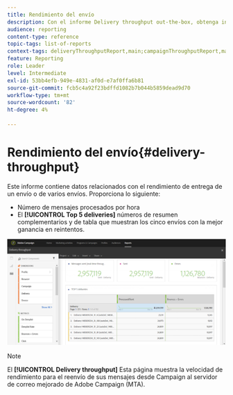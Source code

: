 ```yaml
---
title: Rendimiento del envío
description: Con el informe Delivery throughput out-the-box, obtenga información sobre el éxito de su entrega.
audience: reporting
content-type: reference
topic-tags: list-of-reports
context-tags: deliveryThroughputReport,main;campaignThroughputReport,main;programThroughputReport,main
feature: Reporting
role: Leader
level: Intermediate
exl-id: 53bb4efb-949e-4831-af0d-e7af0ffa6b81
source-git-commit: fcb5c4a92f23bdffd1082b7b044b5859dead9d70
workflow-type: tm+mt
source-wordcount: '82'
ht-degree: 4%

---
```


# Rendimiento del envío{#delivery-throughput}

Este informe contiene datos relacionados con el rendimiento de entrega de un envío o de varios envíos. Proporciona lo siguiente:

* Número de mensajes procesados por hora
* El **[!UICONTROL Top 5 deliveries]** números de resumen complementarios y de tabla que muestran los cinco envíos con la mejor ganancia en reintentos.

![](assets/delivery_reports_1.png)

>[!NOTE]
>
>El **[!UICONTROL Delivery throughput]** Esta página muestra la velocidad de rendimiento para el reenvío de sus mensajes desde Campaign al servidor de correo mejorado de Adobe Campaign (MTA).
